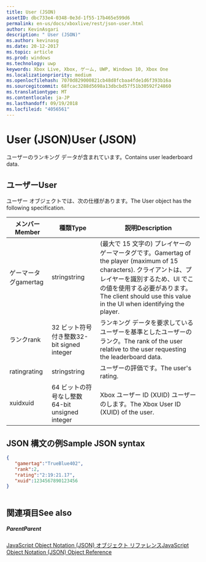 ```yaml
---
title: User (JSON)
assetID: dbc733e4-0348-0e3d-1f55-17b465e599d6
permalink: en-us/docs/xboxlive/rest/json-user.html
author: KevinAsgari
description: " User (JSON)"
ms.author: kevinasg
ms.date: 20-12-2017
ms.topic: article
ms.prod: windows
ms.technology: uwp
keywords: Xbox Live, Xbox, ゲーム, UWP, Windows 10, Xbox One
ms.localizationpriority: medium
ms.openlocfilehash: 7070d829000821cb48d8fcbaa4fde1d6f393b16a
ms.sourcegitcommit: 68fcac3288d5698a13dbcbd57f51b30592f24860
ms.translationtype: MT
ms.contentlocale: ja-JP
ms.lasthandoff: 09/19/2018
ms.locfileid: "4056561"
---
```

# <a name="user-json"></a><span data-ttu-id="a886c-104">User (JSON)</span><span class="sxs-lookup"><span data-stu-id="a886c-104">User (JSON)</span></span>
<span data-ttu-id="a886c-105">ユーザーのランキング データが含まれています。</span><span class="sxs-lookup"><span data-stu-id="a886c-105">Contains user leaderboard data.</span></span> 
<a id="ID4EN"></a>

 
## <a name="user"></a><span data-ttu-id="a886c-106">ユーザー</span><span class="sxs-lookup"><span data-stu-id="a886c-106">User</span></span>
 
<span data-ttu-id="a886c-107">ユーザー オブジェクトでは、次の仕様があります。</span><span class="sxs-lookup"><span data-stu-id="a886c-107">The User object has the following specification.</span></span>
 
| <span data-ttu-id="a886c-108">メンバー</span><span class="sxs-lookup"><span data-stu-id="a886c-108">Member</span></span>| <span data-ttu-id="a886c-109">種類</span><span class="sxs-lookup"><span data-stu-id="a886c-109">Type</span></span>| <span data-ttu-id="a886c-110">説明</span><span class="sxs-lookup"><span data-stu-id="a886c-110">Description</span></span>| 
| --- | --- | --- | 
| <span data-ttu-id="a886c-111">ゲーマータグ</span><span class="sxs-lookup"><span data-stu-id="a886c-111">gamertag</span></span>| <span data-ttu-id="a886c-112">string</span><span class="sxs-lookup"><span data-stu-id="a886c-112">string</span></span>| <span data-ttu-id="a886c-113">(最大で 15 文字の) プレイヤーのゲーマータグです。</span><span class="sxs-lookup"><span data-stu-id="a886c-113">Gamertag of the player (maximum of 15 characters).</span></span> <span data-ttu-id="a886c-114">クライアントは、プレイヤーを識別するため、UI でこの値を使用する必要があります。</span><span class="sxs-lookup"><span data-stu-id="a886c-114">The client should use this value in the UI when identifying the player.</span></span>| 
| <span data-ttu-id="a886c-115">ランク</span><span class="sxs-lookup"><span data-stu-id="a886c-115">rank</span></span>| <span data-ttu-id="a886c-116">32 ビット符号付き整数</span><span class="sxs-lookup"><span data-stu-id="a886c-116">32-bit signed integer</span></span>| <span data-ttu-id="a886c-117">ランキング データを要求しているユーザーを基準としたユーザーのランク。</span><span class="sxs-lookup"><span data-stu-id="a886c-117">The rank of the user relative to the user requesting the leaderboard data.</span></span>| 
| <span data-ttu-id="a886c-118">rating</span><span class="sxs-lookup"><span data-stu-id="a886c-118">rating</span></span>| <span data-ttu-id="a886c-119">string</span><span class="sxs-lookup"><span data-stu-id="a886c-119">string</span></span>| <span data-ttu-id="a886c-120">ユーザーの評価です。</span><span class="sxs-lookup"><span data-stu-id="a886c-120">The user's rating.</span></span>| 
| <span data-ttu-id="a886c-121">xuid</span><span class="sxs-lookup"><span data-stu-id="a886c-121">xuid</span></span>| <span data-ttu-id="a886c-122">64 ビットの符号なし整数</span><span class="sxs-lookup"><span data-stu-id="a886c-122">64-bit unsigned integer</span></span>| <span data-ttu-id="a886c-123">Xbox ユーザー ID (XUID) ユーザーのします。</span><span class="sxs-lookup"><span data-stu-id="a886c-123">The Xbox User ID (XUID) of the user.</span></span>| 
  
<a id="ID4EMC"></a>

 
## <a name="sample-json-syntax"></a><span data-ttu-id="a886c-124">JSON 構文の例</span><span class="sxs-lookup"><span data-stu-id="a886c-124">Sample JSON syntax</span></span>
 

```json
{ 
   "gamertag":"TrueBlue402",
   "rank":2,
   "rating":"2:19:21.17",
   "xuid":1234567890123456 
}
    
```

  
<a id="ID4EVC"></a>

 
## <a name="see-also"></a><span data-ttu-id="a886c-125">関連項目</span><span class="sxs-lookup"><span data-stu-id="a886c-125">See also</span></span>
 
<a id="ID4EXC"></a>

 
##### <a name="parent"></a><span data-ttu-id="a886c-126">Parent</span><span class="sxs-lookup"><span data-stu-id="a886c-126">Parent</span></span> 

[<span data-ttu-id="a886c-127">JavaScript Object Notation (JSON) オブジェクト リファレンス</span><span class="sxs-lookup"><span data-stu-id="a886c-127">JavaScript Object Notation (JSON) Object Reference</span></span>](atoc-xboxlivews-reference-json.md)

   